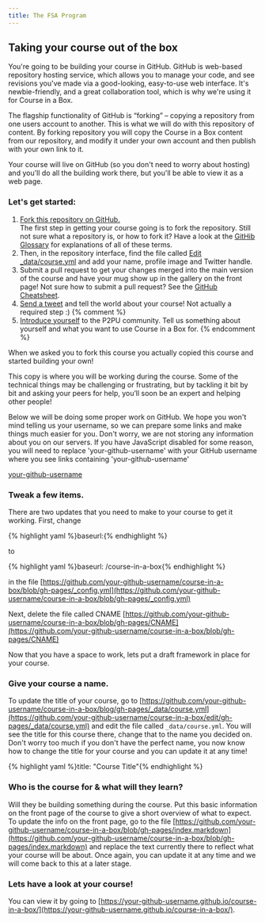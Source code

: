 ```yaml
---
title: The FSA Program
---
```


## Taking your course out of the box

You're going to be building your course in GitHub. GitHub is web-based repository hosting service, which allows you to manage your code, and see revisions you've made via a good-looking, easy-to-use web interface. It's newbie-friendly, and a great collaboration tool, which is why we're using it for Course in a Box.

The flagship functionality of GitHub is “forking” – copying a repository from one users account to another. This is what we will do with this repository of content. By forking repository you will copy the Course in a Box content from our repository, and modify it under your own account and then publish with your own link to it.

Your course will live on GitHub (so you don't need to worry about hosting) and you'll do all the building work there, but you'll be able to view it as a web page.

### Let's get started:

1. <a class="btn btn-primary" href="https://github.com/p2pu/course-in-a-box/fork" target="_blank"><i class="fa fa-code-fork"></i> Fork this repository on GitHub.</a></li> The first step in getting your course going is to fork the repository. Still not sure what a repository is, or how to fork it?  Have a look at the <a href="https://help.github.com/articles/github-glossary" >GitHib Glossary</a> for explanations of all of these terms. 
2. Then, in the repository interface, find the file called <a class="btn btn-primary" href="https://github.com/p2pu/course-in-a-box/edit/gh-pages/_data/course.yml" target="_blank"><i class="fa fa-edit"></i> Edit _data/course.yml</a> and add your name, profile image and Twitter handle.
3. Submit a pull request to get your changes merged into the main version of the course and have your mug show up in the gallery on the front page! Not sure how to submit a pull request? See the <a href="{{site.baseurl}}{% post_url 2000-01-02-github-cheatsheet %}">GitHub Cheatsheet</a>.
4. <a class="btn btn-primary" target="_blank" href="https://twitter.com/intent/tweet?url=http%3A%2F%2Fhowto.p2pu.org&text=Im%20building a course on ...&hashtags=courseinabox&via=p2pu&related=p2pu"><i class="fa fa-twitter"></i> Send a tweet</a> and tell the world about your course! Not actually a required step :)
{% comment %}
5. <a class="btn btn-primary" target="_blank" href="http://community.p2pu.org/t/please-introduce-yourself/28"><i class="fa fa-weixin"></i> Introduce yourself</a> to the P2PU community. Tell us something about yourself and what you want to use Course in a Box for.
{% endcomment %}

When we asked you to fork this course you actually copied this course and started building your own!

This copy is where you will be working during the course. Some of the technical things may be challenging or frustrating, but by tackling it bit by bit and asking your peers for help, you’ll soon be an expert and helping other people!

<div id="ghUsername-intro">
Below we will be doing some proper work on GitHub. We hope you won't mind telling us your username, so we can prepare some links and make things much easier for you. Don't worry, we are not storing any information about you on our servers. If you have JavaScript disabled for some reason, you will need to replace 'your-github-username' with your GitHub username where you see links containing 'your-github-username'
</div>

[your-github-username](https://github.com/your-github-username-set/course-in-a-box/)

### Tweak a few items.
There are two updates that you need to make to your course to get it working. First, change

{% highlight yaml %}baseurl:{% endhighlight %}

to

{% highlight yaml %}baseurl: /course-in-a-box{% endhighlight %}

in the file [https://github.com/your-github-username/course-in-a-box/blob/gh-pages/_config.yml](https://github.com/your-github-username/course-in-a-box/blob/gh-pages/_config.yml)

Next, delete the file called CNAME [https://github.com/your-github-username/course-in-a-box/blob/gh-pages/CNAME](https://github.com/your-github-username/course-in-a-box/blob/gh-pages/CNAME)

Now that you have a space to work, lets put a draft framework in place for your course.

### Give your course a name.
To update the title of your course, go to [https://github.com/your-github-username/course-in-a-box/blog/gh-pages/_data/course.yml](https://github.com/your-github-username/course-in-a-box/edit/gh-pages/_data/course.yml) and edit the file called `_data/course.yml`. You will see the title for this course there, change that to the name you decided on. Don't worry too much if you don't have the perfect name, you now know how to change the title for your course and you can update it at any time!

{% highlight yaml %}title: "Course Title"{% endhighlight %}

### Who is the course for & what will they learn?
Will they be building something during the course. Put this basic information on the front page of the course to give a short overview of what to expect. To update the info on the front page, go to the file [https://github.com/your-github-username/course-in-a-box/blob/gh-pages/index.markdown](https://github.com/your-github-username/course-in-a-box/blob/gh-pages/index.markdown) and replace the text currently there to reflect what your course will be about. Once again, you can update it at any time and we will come back to this at a later stage.

### Lets have a look at your course!

You can view it by going to [https://your-github-username.github.io/course-in-a-box/](https://your-github-username.github.io/course-in-a-box/).
